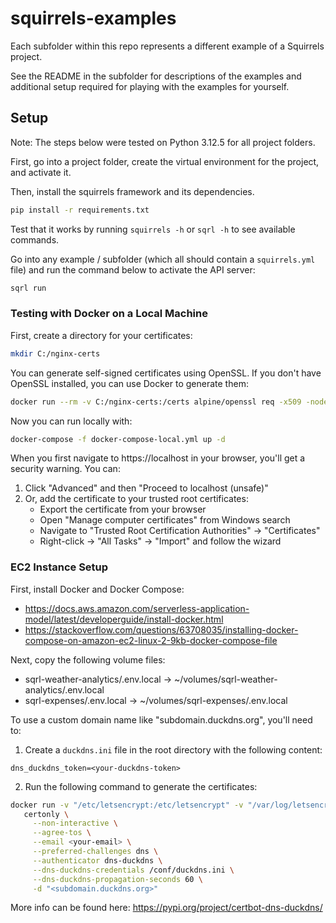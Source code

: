 # squirrels-examples

Each subfolder within this repo represents a different example of a Squirrels project.

See the README in the subfolder for descriptions of the examples and additional setup required for playing with the examples for yourself.

## Setup

Note: The steps below were tested on Python 3.12.5 for all project folders.

First, go into a project folder, create the virtual environment for the project, and activate it.

Then, install the squirrels framework and its dependencies.

```bash
pip install -r requirements.txt
```

Test that it works by running `squirrels -h` or `sqrl -h` to see available commands.

Go into any example / subfolder (which all should contain a `squirrels.yml` file) and run the command below to activate the API server:

```bash
sqrl run
```

### Testing with Docker on a Local Machine

First, create a directory for your certificates: 

```bash
mkdir C:/nginx-certs
```

You can generate self-signed certificates using OpenSSL. If you don't have OpenSSL installed, you can use Docker to generate them:

```bash
docker run --rm -v C:/nginx-certs:/certs alpine/openssl req -x509 -nodes -days 365 -newkey rsa:2048 -keyout /certs/privkey.pem -out /certs/fullchain.pem -subj "/CN=localhost"
```

Now you can run locally with:

```bash
docker-compose -f docker-compose-local.yml up -d
```

When you first navigate to https://localhost in your browser, you'll get a security warning. You can:
1. Click "Advanced" and then "Proceed to localhost (unsafe)"
2. Or, add the certificate to your trusted root certificates:
    - Export the certificate from your browser
    - Open "Manage computer certificates" from Windows search
    - Navigate to "Trusted Root Certification Authorities" → "Certificates"
    - Right-click → "All Tasks" → "Import" and follow the wizard

### EC2 Instance Setup

First, install Docker and Docker Compose:
- https://docs.aws.amazon.com/serverless-application-model/latest/developerguide/install-docker.html
- https://stackoverflow.com/questions/63708035/installing-docker-compose-on-amazon-ec2-linux-2-9kb-docker-compose-file

Next, copy the following volume files:
- sqrl-weather-analytics/.env.local → ~/volumes/sqrl-weather-analytics/.env.local
- sqrl-expenses/.env.local → ~/volumes/sqrl-expenses/.env.local

To use a custom domain name like "subdomain.duckdns.org", you'll need to:

1. Create a `duckdns.ini` file in the root directory with the following content:

```
dns_duckdns_token=<your-duckdns-token>
```

2. Run the following command to generate the certificates:

```bash
docker run -v "/etc/letsencrypt:/etc/letsencrypt" -v "/var/log/letsencrypt:/var/log/letsencrypt" -v "./duckdns.ini:/conf/duckdns.ini" infinityofspace/certbot_dns_duckdns:latest \
   certonly \
     --non-interactive \
     --agree-tos \
     --email <your-email> \
     --preferred-challenges dns \
     --authenticator dns-duckdns \
     --dns-duckdns-credentials /conf/duckdns.ini \
     --dns-duckdns-propagation-seconds 60 \
     -d "<subdomain.duckdns.org>"
```

More info can be found here: https://pypi.org/project/certbot-dns-duckdns/
